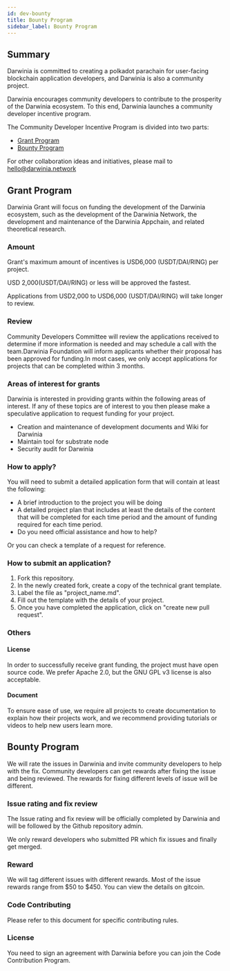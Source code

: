 ```yaml
---
id: dev-bounty
title: Bounty Program
sidebar_label: Bounty Program
---
```


## Summary

Darwinia is committed to creating a polkadot parachain for user-facing blockchain application developers, and Darwinia is also a community project.

Darwinia encourages community developers to contribute to the prosperity of the Darwinia ecosystem. To this end, Darwinia launches a community developer incentive program.

The Community Developer Incentive Program is divided into two parts:

- [Grant Program](https://github.com/darwinia-network/collaboration/blob/master/grant/README.md)
- [Bounty Program](https://github.com/darwinia-network/collaboration/blob/master/bounty/README.md)

For other collaboration ideas and initiatives, please mail to hello@darwinia.network

## Grant Program

Darwinia Grant will focus on funding the development of the Darwinia ecosystem, such as the development of the Darwinia Network, the development and maintenance of the Darwinia Appchain, and related theoretical research.

### Amount

Grant's maximum amount of incentives is USD6,000 (USDT/DAI/RING) per project.

USD 2,000(USDT/DAI/RING) or less will be approved the fastest.

Applications from USD2,000 to USD6,000 (USDT/DAI/RING) will take longer to review.

### Review

Community Developers Committee will review the applications received to determine if more information is needed and may schedule a call with the team.Darwinia Foundation will inform applicants whether their proposal has been approved for funding.In most cases, we only accept applications for projects that can be completed within 3 months.

### Areas of interest for grants

Darwinia is interested in providing grants within the following areas of interest. If any of these topics are of interest to you then please make a speculative application to request funding for your project.

- Creation and maintenance of development documents and Wiki for Darwinia
- Maintain tool for substrate node
- Security audit for Darwinia

### How to apply?

You will need to submit a detailed application form that will contain at least the following:

- A brief introduction to the project you will be doing
- A detailed project plan that includes at least the details of the content that will be completed for each time period and the amount of funding required for each time period.
- Do you need official assistance and how to help?

Or you can check a template of a request for reference.

### How to submit an application?

1. Fork this repository.
2. In the newly created fork, create a copy of the technical grant template.
3. Label the file as "project_name.md".
4. Fill out the template with the details of your project.
5. Once you have completed the application, click on "create new pull request".

### Others

#### License

In order to successfully receive grant funding, the project must have open source code. We prefer Apache 2.0, but the GNU GPL v3 license is also acceptable.

#### Document

To ensure ease of use, we require all projects to create documentation to explain how their projects work, and we recommend providing tutorials or videos to help new users learn more.

## Bounty Program

We will rate the issues in Darwinia and invite community developers to help with the fix. Community developers can get rewards after fixing the issue and being reviewed. The rewards for fixing different levels of issue will be different.

### Issue rating and fix review

The Issue rating and fix review will be officially completed by Darwinia and will be followed by the Github repository admin.

We only reward developers who submitted PR which fix issues and finally get merged.

### Reward

We will tag different issues with different rewards. Most of the issue rewards range from $50 to $450. You can view the details on gitcoin.

### Code Contributing

Please refer to this document for specific contributing rules.

### License

You need to sign an agreement with Darwinia before you can join the Code Contribution Program.